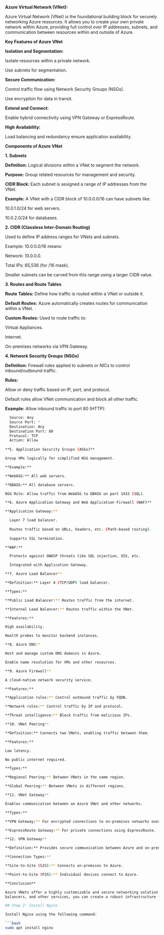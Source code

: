 **Azure Virtual Network (VNet):**

Azure Virtual Network (VNet) is the foundational building block for securely networking Azure resources. It allows you to
create your own private network within Azure, providing full control over IP addresses, subnets, and communication between 
resources within and outside of Azure.

**Key Features of Azure VNet**

**Isolation and Segmentation:**

Isolate resources within a private network.

Use subnets for segmentation.

**Secure Communication:**

Control traffic flow using Network Security Groups (NSGs).

Use encryption for data in transit.

**Extend and Connect:**

Enable hybrid connectivity using VPN Gateway or ExpressRoute.

**High Availability:**

Load balancing and redundancy ensure application availability.

**Components of Azure VNet**

**1. Subnets**

**Definition:** Logical divisions within a VNet to segment the network.

**Purpose:** Group related resources for management and security.

**CIDR Block:** Each subnet is assigned a range of IP addresses from the VNet.

**Example:** A VNet with a CIDR block of 10.0.0.0/16 can have subnets like:

10.0.1.0/24 for web servers.

10.0.2.0/24 for databases.

**2. CIDR (Classless Inter-Domain Routing)**

Used to define IP address ranges for VNets and subnets.

Example: 10.0.0.0/16 means:

Network: 10.0.0.0.

Total IPs: 65,536 (for /16 mask).

Smaller subnets can be carved from this range using a larger CIDR value.

**3. Routes and Route Tables**

**Route Tables:** Define how traffic is routed within a VNet or outside it.

**Default Routes:** Azure automatically creates routes for communication within a VNet.

**Custom Routes:** Used to route traffic to:

Virtual Appliances.

Internet.

On-premises networks via VPN Gateway.

**4. Network Security Groups (NSGs)**

**Definition:** Firewall rules applied to subnets or NICs to control inbound/outbound traffic.

**Rules:**

Allow or deny traffic based on IP, port, and protocol.

Default rules allow VNet communication and block all other traffic.

**Example:** Allow inbound traffic to port 80 (HTTP):

```bash
  Source: Any  
  Source Port: *  
  Destination: Any  
  Destination Port: 80   
  Protocol: TCP  
  Action: Allow  
  
**5. Application Security Groups (ASGs)**

Group VMs logically for simplified NSG management.

**Example:**

**WebASG:** All web servers.

**DBASG:** All database servers.

NSG Rule: Allow traffic from WebASG to DBASG on port 1433 (SQL).

**6. Azure Application Gateway and Web Application Firewall (WAF)**

**Application Gateway:**

  Layer 7 load balancer.
  
  Routes traffic based on URLs, headers, etc. (Path-based routing).
  
  Supports SSL termination.

**WAF:**

  Protects against OWASP threats like SQL injection, XSS, etc.

  Integrated with Application Gateway.

**7. Azure Load Balancer**

**Definition:** Layer 4 (TCP/UDP) load balancer.

**Types:**

**Public Load Balancer:** Routes traffic from the internet.

**Internal Load Balancer:** Routes traffic within the VNet.

**Features:**

High availability.

Health probes to monitor backend instances.

**8. Azure DNS**

Host and manage custom DNS domains in Azure.

Enable name resolution for VMs and other resources.

**9. Azure Firewall**

A cloud-native network security service.

**Features:**

**Application rules:** Control outbound traffic by FQDN.

**Network rules:** Control traffic by IP and protocol.

**Threat intelligence:** Block traffic from malicious IPs.

**10. VNet Peering**

**Definition:** Connects two VNets, enabling traffic between them.

**Features:**

Low latency.

No public internet required.

**Types:**

**Regional Peering:** Between VNets in the same region.

**Global Peering:** Between VNets in different regions.

**11. VNet Gateway**

Enables communication between an Azure VNet and other networks.

**Types:**

**VPN Gateway:** For encrypted connections to on-premises networks over the internet.

**ExpressRoute Gateway:** For private connections using ExpressRoute.

**12. VPN Gateway**

**Definition:** Provides secure communication between Azure and on-premises networks.

**Connection Types:**

**Site-to-Site (S2S):** Connects on-premises to Azure.

**Point-to-Site (P2S):** Individual devices connect to Azure.

**Conclusion**

Azure VNets offer a highly customizable and secure networking solution. By combining subnets, route tables, NSGs, load
balancers, and other services, you can create a robust infrastructure for your Azure environment.

## Step 2: Install Nginx

Install Nginx using the following command:

```bash
sudo apt install nginx
